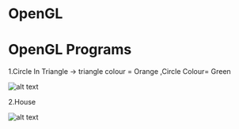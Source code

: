# OpenGL
# OpenGL Programs

1.Circle In Triangle -> triangle colour = Orange ,Circle Colour= Green

![alt text](https://github.com/amblesuraj/OpenGL/CircleInTriangle.PNG)

2.House 

![alt text](https://github.com/amblesuraj/OpenGL/House.PNG)

